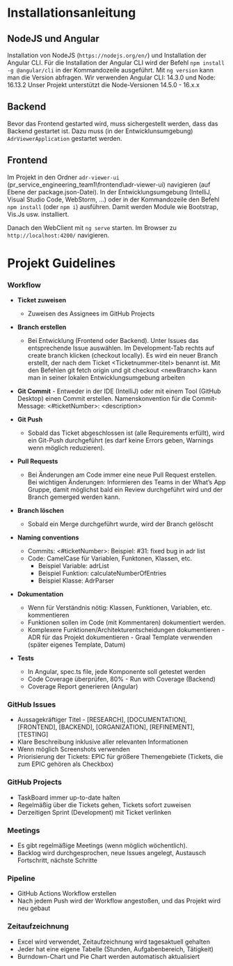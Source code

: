 # Installationsanleitung

## NodeJS und Angular
Installation von NodeJS (`https://nodejs.org/en/`) und Installation der Angular CLI. Für die Installation
der Angular CLI wird der Befehl `npm install -g @angular/cli` in der Kommandozeile ausgeführt.
Mit `ng version` kann man die Version abfragen. Wir verwenden Angular CLI: 14.3.0 und Node: 16.13.2 Unser Projekt unterstützt die Node-Versionen 14.5.0 - 16.x.x 

## Backend
Bevor das Frontend gestarted wird, muss sichergestellt werden, dass das Backend gestartet ist. Dazu muss (in der Entwicklunsumgebung) `AdrViewerApplication` gestartet werden. 

## Frontend
Im Projekt in den Ordner `adr-viewer-ui` (pr_service_engineering_team1\frontend\adr-viewer-ui) navigieren (auf Ebene der package.json-Datei). In der Entwicklungsumgebung
(IntelliJ, Visual Studio Code, WebStorm, ...) oder in der Kommandozeile den Befehl `npm install` (oder `npm i`)
ausführen. Damit werden Module wie Bootstrap, Vis.Js usw. installiert.

Danach den WebClient mit `ng serve` starten. Im Browser zu `http://localhost:4200/` navigieren.




# Projekt Guidelines

### Workflow

- **Ticket zuweisen** 
  - Zuweisen des Assignees im GitHub Projects
- **Branch erstellen** 
  - Bei Entwicklung (Frontend oder Backend). Unter Issues das entsprechende
    Issue auswählen. Im Development-Tab rechts auf create branch klicken (checkout locally). Es
    wird ein neuer Branch erstellt, der nach dem Ticket &lt;Ticketnummer-titel&gt; benannt ist. Mit
    den Befehlen git fetch origin und git checkout &lt;newBranch&gt; kann man in seiner lokalen
    Entwicklungsumgebung arbeiten
- **Git Commit** - Entweder in der IDE (IntelliJ) oder mit einem Tool (GitHub Desktop) einen
  Commit erstellen. Namenskonvention für die Commit-Message: &lt;#ticketNumber&gt;:
  &lt;description&gt;
- **Git Push** 
  - Sobald das Ticket abgeschlossen ist (alle Requirements erfüllt), wird ein Git-Push
    durchgeführt (es darf keine Errors geben, Warnings wenn möglich reduzieren).
- **Pull Requests** 
  - Bei Änderungen am Code immer eine neue Pull Request erstellen. Bei
    wichtigen Änderungen: Informieren des Teams in der What’s App Gruppe, damit möglichst
    bald ein Review durchgeführt wird und der Branch gemerged werden kann.
- **Branch löschen**
  - Sobald ein Merge durchgeführt wurde, wird der Branch gelöscht
- **Naming conventions**
  - Commits: <#ticketNumber>: <description> 	Beispiel: #31: fixed bug in adr list
  - Code: CamelCase für Variablen, Funktonen, Klassen, etc.
    - Beispiel Variable: adrList
    - Beispiel Funktion: calculateNumberOfEntries
    - Beispiel Klasse: AdrParser

- **Dokumentation**
  - Wenn für Verständnis nötig: Klassen, Funktionen, Variablen, etc. kommentieren
  - Funktionen sollen im Code (mit Kommentaren) dokumentiert werden.
  - Komplexere Funktionen/Architekturentscheidungen dokumentieren - ADR für das
    Projekt dokumentieren - Graal Template verwenden (später eigenes Template,
    Datum)
- **Tests**
  - In Angular, spec.ts file, jede Komponente soll getestet werden
  - Code Coverage überprüfen, 80% - Run with Coverage (Backend)
  - Coverage Report generieren (Angular)

### GitHub Issues
- Aussagekräftiger Titel - [RESEARCH], [DOCUMENTATION], [FRONTEND], [BACKEND], [ORGANIZATION], [REFINEMENT], [TESTING]
- Klare Beschreibung inklusive aller relevanten Informationen
- Wenn möglich Screenshots verwenden
- Priorisierung der Tickets: EPIC für größere Themengebiete (Tickets, die zum EPIC gehören als Checkbox)

### GitHub Projects
- TaskBoard immer up-to-date halten
- Regelmäßig über die Tickets gehen, Tickets sofort zuweisen
- Derzeitigen Sprint (Development) mit Ticket verlinken

### Meetings
- Es gibt regelmäßige Meetings (wenn möglich wöchentlich).
- Backlog wird durchgesprochen, neue Issues angelegt, Austausch Fortschritt, nächste Schritte

### Pipeline
- GitHub Actions Workflow erstellen
- Nach jedem Push wird der Workflow angestoßen, und das Projekt wird neu gebaut

### Zeitaufzeichnung
- Excel wird verwendet, Zeitaufzeichnung wird tagesaktuell gehalten
- Jeder hat eine eigene Tabelle (Stunden, Aufgabenbereich, Tätigkeit)
- Burndown-Chart und Pie Chart werden automatisch aktualisiert
